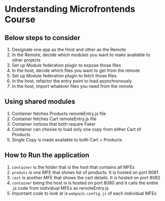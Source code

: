 # Understanding Microfrontends Course

## Below steps to consider
1) Designate one app as the Host and other as the Remote
2) In the Remote, decide which modules you want to make available to other projects
3) Set up Module federation plugin to expose those files
4) In the host, decide which files you want to get from the remote
5) Set up Module federation plugin to fetch those files
6) In the host, refactor the entry point to load asynchronously
7) In the host, import whatever files you need from the remote

## Using shared modules
1) Container fetches Products remoteEntry.js file
2) Container fetches Cart remoteEntry.js file
3) Container notices that both require Faker
4) Container can choose to load only one copy from either Cart of Products
5) Single Copy is made available to both Cart + Products

## How to Run the application
1) `container` is the folder that is the host that contains all MFEs
2) `produts` is one MFE that shows list of products. It is hosted on port 8081
3) `cart` is another MFE that shows the cart details. It is hosted on port 8082
4) `container` being the host is is hosted on port 8080 and it calls the entire .js code from individual MFEs as remoteEntry.js
5) Important code to look at is `webpack.config.js` of each individual MFEs
